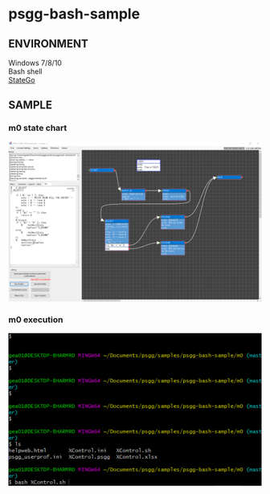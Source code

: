 # psgg-bash-sample

## ENVIRONMENT

Windows 7/8/10  
Bash shell  
[StateGo](https://statego.programanic.com/index-e.html)

## SAMPLE

### m0 state chart

![](https://raw.githubusercontent.com/NNNIC/psgg-bash-sample/master/wiki/state.png)

### m0 execution

![](https://raw.githubusercontent.com/NNNIC/psgg-bash-sample/master/wiki/m0.gif)
